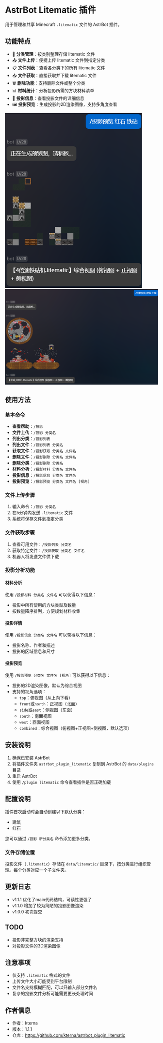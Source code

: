 # AstrBot Litematic 插件

用于管理和共享 Minecraft `.litematic` 文件的 AstrBot 插件。

## 功能特点

- 📁 **分类管理**：按类别整理存储 litematic 文件
- 📤 **文件上传**：便捷上传 litematic 文件到指定分类
- 📋 **文件列表**：查看各分类下的所有 litematic 文件
- 📥 **文件获取**：直接获取并下载 litematic 文件
- 🗑️ **删除功能**：支持删除文件或整个分类
- 📊 **材料统计**：分析投影所需的方块材料清单
- 📝 **投影信息**：查看投影文件的详细信息
- 🖼️ **投影预览**：生成投影的2D渲染图像，支持多角度查看

![示例](image/红石.png)
![示例](image/建筑.png)

## 使用方法

### 基本命令

- **查看帮助**：`/投影`
- **文件上传**：`/投影 分类名`
- **列出分类**：`/投影列表`
- **列出文件**：`/投影列表 分类名`
- **获取文件**：`/投影获取 分类名 文件名`
- **删除文件**：`/投影删除 分类名 文件名`
- **删除分类**：`/投影删除 分类名`
- **材料分析**：`/投影材料 分类名 文件名`
- **投影信息**：`/投影信息 分类名 文件名`
- **投影预览**：`/投影预览 分类名 文件名 [视角]`

### 文件上传步骤

1. 输入命令：`/投影 分类名`
2. 在5分钟内发送 `.litematic` 文件
3. 系统将保存文件到指定分类

### 文件获取步骤

1. 查看可用文件：`/投影列表 分类名`
2. 获取特定文件：`/投影获取 分类名 文件名`
3. 机器人将发送文件供下载

### 投影分析功能

#### 材料分析

使用 `/投影材料 分类名 文件名` 可以获得以下信息：
- 投影中所有使用的方块类型及数量
- 按数量降序排列，方便规划材料收集

#### 投影详情

使用 `/投影信息 分类名 文件名` 可以获得以下信息：
- 投影名称、作者和描述
- 投影的区域信息和尺寸

#### 投影预览

使用 `/投影预览 分类名 文件名 [视角]` 可以获得以下信息：
- 投影的2D渲染图像，默认为综合视图
- 支持的视角选项：
  - `top`：俯视图（从上向下看）
  - `front`或`north`：正视图（北面）
  - `side`或`east`：侧视图（东面）
  - `south`：南面视图
  - `west`：西面视图
  - `combined`：综合视图（俯视图+正视图+侧视图，默认选项）

## 安装说明

1. 确保已安装 AstrBot
2. 将插件文件夹 `astrbot_plugin_litematic` 复制到 AstrBot 的 `data/plugins` 目录
3. 重启 AstrBot
4. 使用 `/plugin litematic` 命令查看插件是否正确加载

## 配置说明

插件首次启动时会自动创建以下默认分类：
- 建筑
- 红石

您可以通过 `/投影 新分类名` 命令添加更多分类。

### 文件存储位置

投影文件（`.litematic`）存储在 `data/litematic/` 目录下，按分类进行组织管理。每个分类对应一个子文件夹。

## 更新日志

- v1.1.1 优化了main代码结构，可读性更强了
- v1.1.0 增加了较为简陋的投影图像渲染
- v1.0.0 初次提交

## TODO

- 投影非完整方块的渲染支持
- 对投影文件的3D渲染图像

## 注意事项

- 仅支持 `.litematic` 格式的文件
- 上传文件大小可能受到平台限制
- 文件名支持模糊匹配，可以只输入部分文件名
- 复杂的投影文件分析可能需要更长处理时间

## 作者信息

- 作者：kterna
- 版本：1.1.1
- 仓库：https://github.com/kterna/astrbot_plugin_litematic
